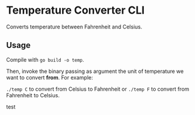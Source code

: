 # Temperature Converter CLI

Converts temperature between Fahrenheit and Celsius.

## Usage

Compile with `go build -o temp`.

Then, invoke the binary passing as argument the unit of temperature we want to convert **from**.
For example:

`./temp C` to convert from Celsius to Fahrenheit or `./temp F` to convert from Fahrenheit to Celsius.

test